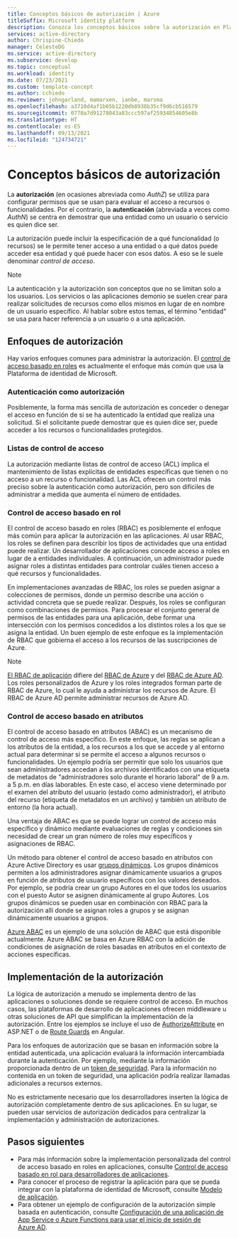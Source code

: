 ```yaml
---
title: Conceptos básicos de autorización | Azure
titleSuffix: Microsoft identity platform
description: Conozca los conceptos básicos sobre la autorización en Plataforma de identidad de Microsoft.
services: active-directory
author: Chrispine-Chiedo
manager: CelesteDG
ms.service: active-directory
ms.subservice: develop
ms.topic: conceptual
ms.workload: identity
ms.date: 07/23/2021
ms.custom: template-concept
ms.author: cchiedo
ms.reviewer: johngarland, mamarxen, ianbe, marsma
ms.openlocfilehash: a3710d4af1b65b1220db8938b35cf9d6cb516579
ms.sourcegitcommit: 0770a7d91278043a83ccc597af25934854605e8b
ms.translationtype: HT
ms.contentlocale: es-ES
ms.lasthandoff: 09/13/2021
ms.locfileid: "124734721"
---
```

# <a name="authorization-basics"></a>Conceptos básicos de autorización

La **autorización** (en ocasiones abreviada como *AuthZ*) se utiliza para configurar permisos que se usan para evaluar el acceso a recursos o funcionalidades.  Por el contrario, la **autenticación** (abreviada a veces como *AuthN*) se centra en demostrar que una entidad como un usuario o servicio es quien dice ser.

La autorización puede incluir la especificación de a qué funcionalidad (o recursos) se le permite tener acceso a una entidad o a qué datos puede acceder esa entidad y qué puede hacer con esos datos. A eso se le suele denominar *control de acceso*.

> [!NOTE]
> La autenticación y la autorización son conceptos que no se limitan solo a los usuarios. Los servicios o las aplicaciones demonio se suelen crear para realizar solicitudes de recursos como ellos mismos en lugar de en nombre de un usuario específico. Al hablar sobre estos temas, el término "entidad" se usa para hacer referencia a un usuario o a una aplicación.


## <a name="authorization-approaches"></a>Enfoques de autorización

Hay varios enfoques comunes para administrar la autorización. El [control de acceso basado en roles](./custom-rbac-for-developers.md) es actualmente el enfoque más común que usa la Plataforma de identidad de Microsoft.


### <a name="authentication-as-authorization"></a>Autenticación como autorización 

Posiblemente, la forma más sencilla de autorización es conceder o denegar el acceso en función de si se ha autenticado la entidad que realiza una solicitud. Si el solicitante puede demostrar que es quien dice ser, puede acceder a los recursos o funcionalidades protegidos.

### <a name="access-control-lists"></a>Listas de control de acceso

La autorización mediante listas de control de acceso (ACL) implica el mantenimiento de listas explícitas de entidades específicas que tienen o no acceso a un recurso o funcionalidad. Las ACL ofrecen un control más preciso sobre la autenticación como autorización, pero son difíciles de administrar a medida que aumenta el número de entidades.

### <a name="role-based-access-control"></a>Control de acceso basado en rol 

El control de acceso basado en roles (RBAC) es posiblemente el enfoque más común para aplicar la autorización en las aplicaciones. Al usar RBAC, los roles se definen para describir los tipos de actividades que una entidad puede realizar. Un desarrollador de aplicaciones concede acceso a roles en lugar de a entidades individuales. A continuación, un administrador puede asignar roles a distintas entidades para controlar cuáles tienen acceso a qué recursos y funcionalidades.

En implementaciones avanzadas de RBAC, los roles se pueden asignar a colecciones de permisos, donde un permiso describe una acción o actividad concreta que se puede realizar. Después, los roles se configuran como combinaciones de permisos. Para procesar el conjunto general de permisos de las entidades para una aplicación, debe formar una intersección con los permisos concedidos a los distintos roles a los que se asigna la entidad. Un buen ejemplo de este enfoque es la implementación de RBAC que gobierna el acceso a los recursos de las suscripciones de Azure.

> [!NOTE]
> [El RBAC de aplicación](./custom-rbac-for-developers.md) difiere del [RBAC de Azure](../../role-based-access-control/overview.md) y del [RBAC de Azure AD](../roles/custom-overview.md#understand-azure-ad-role-based-access-control). Los roles personalizados de Azure y los roles integrados forman parte de RBAC de Azure, lo cual le ayuda a administrar los recursos de Azure. El RBAC de Azure AD permite administrar recursos de Azure AD.

### <a name="attribute-based-access-control"></a>Control de acceso basado en atributos 

El control de acceso basado en atributos (ABAC) es un mecanismo de control de acceso más específico. En este enfoque, las reglas se aplican a los atributos de la entidad, a los recursos a los que se accede y al entorno actual para determinar si se permite el acceso a algunos recursos o funcionalidades. Un ejemplo podría ser permitir que solo los usuarios que sean administradores accedan a los archivos identificados con una etiqueta de metadatos de "administradores solo durante el horario laboral" de 9 a.m. a 5 p.m. en días laborables. En este caso, el acceso viene determinado por el examen del atributo del usuario (estado como administrador), el atributo del recurso (etiqueta de metadatos en un archivo) y también un atributo de entorno (la hora actual).

Una ventaja de ABAC es que se puede lograr un control de acceso más específico y dinámico mediante evaluaciones de reglas y condiciones sin necesidad de crear un gran número de roles muy específicos y asignaciones de RBAC.

Un método para obtener el control de acceso basado en atributos con Azure Active Directory es usar [grupos dinámicos](../enterprise-users/groups-create-rule.md). Los grupos dinámicos permiten a los administradores asignar dinámicamente usuarios a grupos en función de atributos de usuario específicos con los valores deseados.  Por ejemplo, se podría crear un grupo Autores en el que todos los usuarios con el puesto Autor se asignen dinámicamente al grupo Autores.  Los grupos dinámicos se pueden usar en combinación con RBAC para la autorización allí donde se asignan roles a grupos y se asignan dinámicamente usuarios a grupos.

[Azure ABAC](../../role-based-access-control/conditions-overview.md) es un ejemplo de una solución de ABAC que está disponible actualmente. Azure ABAC se basa en Azure RBAC con la adición de condiciones de asignación de roles basadas en atributos en el contexto de acciones específicas. 

## <a name="implementing-authorization"></a>Implementación de la autorización

La lógica de autorización a menudo se implementa dentro de las aplicaciones o soluciones donde se requiere control de acceso. En muchos casos, las plataformas de desarrollo de aplicaciones ofrecen middleware u otras soluciones de API que simplifican la implementación de la autorización. Entre los ejemplos se incluye el uso de [AuthorizeAttribute](/aspnet/core/security/authorization/simple?view=aspnetcore-5.0&preserve-view=true) en ASP.NET o de [Route Guards](./scenario-spa-sign-in.md?tabs=angular2#sign-in-with-a-pop-up-window) en Angular.

Para los enfoques de autorización que se basan en información sobre la entidad autenticada, una aplicación evaluará la información intercambiada durante la autenticación. Por ejemplo, mediante la información proporcionada dentro de un [token de seguridad](./security-tokens.md). Para la información no contenida en un token de seguridad, una aplicación podría realizar llamadas adicionales a recursos externos.

No es estrictamente necesario que los desarrolladores inserten la lógica de autorización completamente dentro de sus aplicaciones. En su lugar, se pueden usar servicios de autorización dedicados para centralizar la implementación y administración de autorizaciones.


## <a name="next-steps"></a>Pasos siguientes

- Para más información sobre la implementación personalizada del control de acceso basado en roles en aplicaciones, consulte [Control de acceso basado en rol para desarrolladores de aplicaciones](./custom-rbac-for-developers.md).
- Para conocer el proceso de registrar la aplicación para que se pueda integrar con la plataforma de identidad de Microsoft, consulte [Modelo de aplicación](./application-model.md).
- Para obtener un ejemplo de configuración de la autorización simple basada en autenticación, consulte [Configuración de una aplicación de App Service o Azure Functions para usar el inicio de sesión de Azure AD](../../app-service/configure-authentication-provider-aad.md).